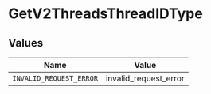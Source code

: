 # GetV2ThreadsThreadIDType


## Values

| Name                    | Value                   |
| ----------------------- | ----------------------- |
| `INVALID_REQUEST_ERROR` | invalid_request_error   |